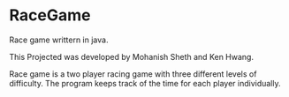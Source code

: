 RaceGame
========
Race game writtern in java.

This Projected was developed by Mohanish Sheth and Ken Hwang.

Race game is a two player racing game with three different levels of difficulty. 
The program keeps track of the time for each player individually.
